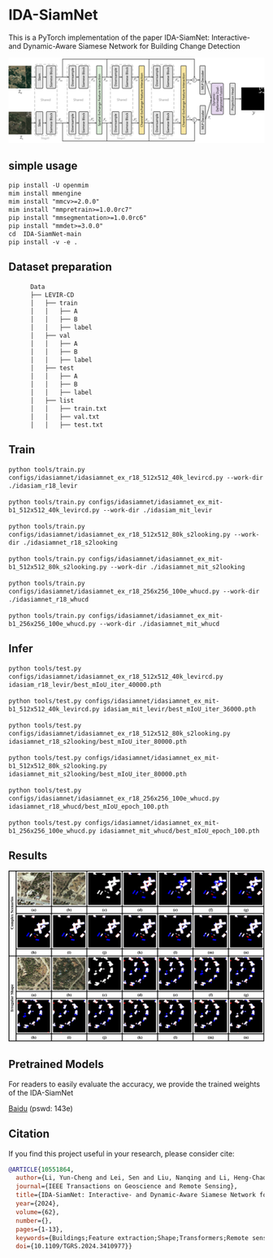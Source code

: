 # IDA-SiamNet
This is a PyTorch implementation of the paper IDA-SiamNet: Interactive- and Dynamic-Aware Siamese Network for Building Change Detection

![Overall Framework](README_img/overallframework.svg)

## simple usage
```
pip install -U openmim
mim install mmengine
mim install "mmcv>=2.0.0"
mim install "mmpretrain>=1.0.0rc7"
pip install "mmsegmentation>=1.0.0rc6"
pip install "mmdet>=3.0.0"
cd  IDA-SiamNet-main
pip install -v -e .
```

## Dataset preparation
```
      Data
      ├── LEVIR-CD
      │   ├── train
      │   │   ├── A
      │   │   ├── B
      │   │   ├── label
      │   ├── val
      │   │   ├── A
      │   │   ├── B
      │   │   ├── label
      │   ├── test
      │   │   ├── A
      │   │   ├── B
      │   │   ├── label
      │   ├── list
      │   │   ├── train.txt
      │   │   ├── val.txt
      │   │   ├── test.txt
```
## Train
```
python tools/train.py configs/idasiamnet/idasiamnet_ex_r18_512x512_40k_levircd.py --work-dir ./idasiam_r18_levir

python tools/train.py configs/idasiamnet/idasiamnet_ex_mit-b1_512x512_40k_levircd.py --work-dir ./idasiam_mit_levir

python tools/train.py configs/idasiamnet/idasiamnet_ex_r18_512x512_80k_s2looking.py --work-dir ./idasiamnet_r18_s2looking

python tools/train.py configs/idasiamnet/idasiamnet_ex_mit-b1_512x512_80k_s2looking.py --work-dir ./idasiamnet_mit_s2looking

python tools/train.py configs/idasiamnet/idasiamnet_ex_r18_256x256_100e_whucd.py --work-dir ./idasiamnet_r18_whucd

python tools/train.py configs/idasiamnet/idasiamnet_ex_mit-b1_256x256_100e_whucd.py --work-dir ./idasiamnet_mit_whucd
```

## Infer
```
python tools/test.py configs/idasiamnet/idasiamnet_ex_r18_512x512_40k_levircd.py idasiam_r18_levir/best_mIoU_iter_40000.pth

python tools/test.py configs/idasiamnet/idasiamnet_ex_mit-b1_512x512_40k_levircd.py idasiam_mit_levir/best_mIoU_iter_36000.pth

python tools/test.py configs/idasiamnet/idasiamnet_ex_r18_512x512_80k_s2looking.py idasiamnet_r18_s2looking/best_mIoU_iter_80000.pth

python tools/test.py configs/idasiamnet/idasiamnet_ex_mit-b1_512x512_80k_s2looking.py idasiamnet_mit_s2looking/best_mIoU_iter_80000.pth

python tools/test.py configs/idasiamnet/idasiamnet_ex_r18_256x256_100e_whucd.py idasiamnet_r18_whucd/best_mIoU_epoch_100.pth

python tools/test.py configs/idasiamnet/idasiamnet_ex_mit-b1_256x256_100e_whucd.py idasiamnet_mit_whucd/best_mIoU_epoch_100.pth
```
## Results
![LEVIR-CD_cmp](README_img/LEVIR-CD_cmp.svg)

## Pretrained Models

For readers to easily evaluate the accuracy, we provide the trained weights of the IDA-SiamNet

[Baidu](https://pan.baidu.com/s/132MzdDZLxIdzf-cNgXjNfw) (pswd: 143e)

## Citation

If you find this project useful in your research, please consider cite:

```bibtex
@ARTICLE{10551864,
  author={Li, Yun-Cheng and Lei, Sen and Liu, Nanqing and Li, Heng-Chao and Du, Qian},
  journal={IEEE Transactions on Geoscience and Remote Sensing}, 
  title={IDA-SiamNet: Interactive- and Dynamic-Aware Siamese Network for Building Change Detection}, 
  year={2024},
  volume={62},
  number={},
  pages={1-13},
  keywords={Buildings;Feature extraction;Shape;Transformers;Remote sensing;Decoding;Architecture;Building change detection (BCD);feature alignment;feature interaction;remote sensing image;Siamese network},
  doi={10.1109/TGRS.2024.3410977}}
```
